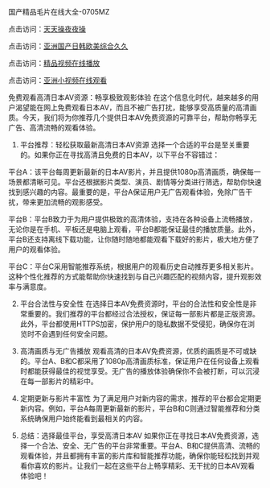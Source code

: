 
国产精品毛片在线大全-0705MZ

点击访问：<a href="https://heiliaoe8ajia.pages.dev">天天操夜夜操</a>

点击访问：<a href="https://heiliaoxqkkct.pages.dev">亚洲国产日韩欧美综合久久</a>

点击访问：<a href="https://heiliaoxwd5i8.pages.dev">精品视频在线播放</a>

点击访问：<a href="https://heiliaowt0d7p.pages.dev">亚洲小视频在线观看</a>




免费观看高清日本AV资源：畅享极致观影体验
在这个信息化时代，越来越多的用户渴望能在网上免费观看日本AV，而且不被广告打扰，能够享受高质量的高清画质。今天，我们将为你推荐几个提供日本AV免费资源的可靠平台，帮助你畅享无广告、高清流畅的观看体验。

1. 平台推荐：轻松获取最新高清日本AV资源
选择一个合适的平台是至关重要的。如果你正在寻找高清且免费的日本AV，以下平台不容错过：

平台A：该平台每周更新最新的日本AV影片，并且提供1080p高清画质，确保每一场景都清晰可见。平台还根据影片类型、演员、剧情等分类进行筛选，帮助你快速找到感兴趣的内容。最重要的是，平台A保证用户无广告观看体验，免除广告干扰，带来更加流畅的观影感受。

平台B：平台B致力于为用户提供极致的高清体验，支持在各种设备上流畅播放，无论你是在手机、平板还是电脑上观看，平台B都能保证最佳的播放质量。此外，平台B还支持离线下载功能，让你随时随地都能观看下载好的影片，极大地方便了用户的观看体验。

平台C：平台C采用智能推荐系统，根据用户的观看历史自动推荐更多相关影片。这种个性化推荐的方式能帮助你快速找到与自己兴趣匹配的视频内容，提升观影效率与满意度。

2. 平台合法性与安全性
在选择日本AV免费资源时，平台的合法性和安全性是非常重要的。我们推荐的平台都经过合法授权，保证每一部影片都是正版资源。此外，平台都使用HTTPS加密，保护用户的隐私数据不受侵犯，确保你在浏览时不会遇到任何安全问题。

3. 高清画质与无广告播放
观看高清的日本AV免费资源，优质的画质是不可或缺的。平台A、B和C都采用了1080p高清画质标准，保证用户在任何设备上观看时都能获得最佳的视觉享受。无广告的播放体验确保你不会被打断，可以沉浸在每一部影片的精彩中。

4. 定期更新与影片丰富性
为了满足用户对新内容的需求，推荐的平台都会定期更新内容。例如，平台A每周更新最新的影片，平台B和C则通过智能推荐和分类系统确保用户始终能看到最相关的内容。

5. 总结：选择最佳平台，享受高清日本AV
如果你正在寻找日本AV免费资源，选择一个合法、安全、无广告的平台非常重要。平台A、B和C提供高清、流畅的观看体验，并且都拥有丰富的影片库和智能推荐功能，确保你能轻松找到并观看你喜欢的影片。让我们一起在这些平台上畅享精彩、无干扰的日本AV观看体验吧！






<span style="display:none;">[Canonical link]( https://github.com/haha20250709/434317 ）</span>
